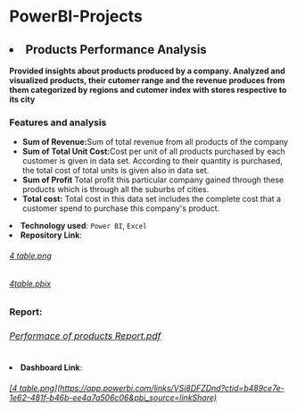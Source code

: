 # PowerBI-Projects
<h2><li>Products Performance Analysis</li></h2>

<b>Provided insights about products produced by a company. Analyzed and visualized products, their cutomer range and the revenue produces from them categorized by regions and cutomer index with stores respective to its city</b>

 <h3><b>Features and analysis</b></h3>
    <ul>
      <li><b>Sum of Revenue:</b>Sum of total revenue from all products of the company</li>
      <li><b>Sum of Total Unit Cost:</b>Cost per unit of all products purchased by each customer is given in data set. According to their quantity is purchased, the total cost of total units is given also in data set.</li>
      <li><b>Sum of Profit</b> Total profit this particular company gained through these products which is through all the suburbs of cities.</li>
      <li><b>Total cost:</b> Total cost in this data set includes the complete cost that a customer spend to purchase this company's product.</li>
    </ul>
    </li>
    <li><b>Technology used</b>: <code>Power BI</code>, <code>Excel</code></li>
    <li><b>Repository Link</b>: <a href="#"><h6>4 table.png</h6><h6>4table.pbix</h6></a></li>
    
<h3><b>Report:</b><a href="#"><h6>Performace of products Report.pdf</h6></a></h3> 
<li><b>Dashboard Link</b>: <a href="#"><h6>[4 table.png](https://app.powerbi.com/links/VSi8DFZDnd?ctid=b489ce7e-1e62-481f-b46b-ee4a7a506c06&pbi_source=linkShare)</h6></a></li>
  </ul>
</div>
